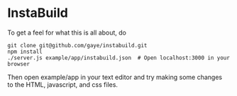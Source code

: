 
# InstaBuild

To get a feel for what this is all about, do  

    git clone git@github.com/gaye/instabuild.git
    npm install
    ./server.js example/app/instabuild.json  # Open localhost:3000 in your browser

Then open example/app in your text editor and try making some changes  
to the HTML, javascript, and css files.
